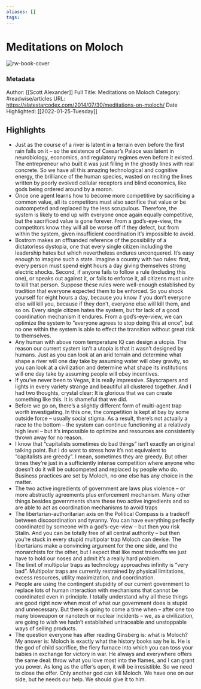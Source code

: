 ```yaml
---
aliases: []
tags:
---
```

# Meditations on Moloch

![rw-book-cover](https://readwise-assets.s3.amazonaws.com/static/images/article1.be68295a7e40.png)
### Metadata
Author: [[Scott Alexander]]
Full Title: Meditations on Moloch
Category: #readwise/articles
URL: https://slatestarcodex.com/2014/07/30/meditations-on-moloch/
Date Highlighted: [[2022-01-25-Tuesday]]

## Highlights
- Just as the course of a river is latent in a terrain even before the first rain falls on it – so the existence of Caesar’s Palace was latent in neurobiology, economics, and regulatory regimes even before it existed. The entrepreneur who built it was just filling in the ghostly lines with real concrete. So we have all this amazing technological and cognitive energy, the brilliance of the human species, wasted on reciting the lines written by poorly evolved cellular receptors and blind economics, like gods being ordered around by a moron.
- Once one agent learns how to become more competitive by sacrificing a common value, all its competitors must also sacrifice that value or be outcompeted and replaced by the less scrupulous. Therefore, the system is likely to end up with everyone once again equally competitive, but the sacrificed value is gone forever. From a god’s-eye-view, the competitors know they will all be worse off if they defect, but from within the system, given insufficient coordination it’s impossible to avoid.
- Bostrom makes an offhanded reference of the possibility of a dictatorless dystopia, one that every single citizen including the leadership hates but which nevertheless endures unconquered. It’s easy enough to imagine such a state. Imagine a country with two rules: first, every person must spend eight hours a day giving themselves strong electric shocks. Second, if anyone fails to follow a rule (including this one), or speaks out against it, or fails to enforce it, all citizens must unite to kill that person. Suppose these rules were well-enough established by tradition that everyone expected them to be enforced. So you shock yourself for eight hours a day, because you know if you don’t everyone else will kill you, because if they don’t, everyone else will kill them, and so on. Every single citizen hates the system, but for lack of a good coordination mechanism it endures. From a god’s-eye-view, we can optimize the system to “everyone agrees to stop doing this at once”, but no one within the system is able to effect the transition without great risk to themselves.
- Any human with above room temperature IQ can design a utopia. The reason our current system isn’t a utopia is that it wasn’t designed by humans. Just as you can look at an arid terrain and determine what shape a river will one day take by assuming water will obey gravity, so you can look at a civilization and determine what shape its institutions will one day take by assuming people will obey incentives.
- If you’ve never been to Vegas, it is really impressive. Skyscrapers and lights in every variety strange and beautiful all clustered together. And I had two thoughts, crystal clear: It is glorious that we can create something like this. It is shameful that we did.
- Before we go on, there’s a slightly different form of multi-agent trap worth investigating. In this one, the competition is kept at bay by some outside force – usually social stigma. As a result, there’s not actually a race to the bottom – the system can continue functioning at a relatively high level – but it’s impossible to optimize and resources are consistently thrown away for no reason.
- I know that “capitalists sometimes do bad things” isn’t exactly an original talking point. But I do want to stress how it’s not equivalent to “capitalists are greedy”. I mean, sometimes they are greedy. But other times they’re just in a sufficiently intense competition where anyone who doesn’t do it will be outcompeted and replaced by people who do. Business practices are set by Moloch, no one else has any choice in the matter.
- The two active ingredients of government are laws plus violence – or more abstractly agreements plus enforcement mechanism. Many other things besides governments share these two active ingredients and so are able to act as coordination mechanisms to avoid traps
- The libertarian-authoritarian axis on the Political Compass is a tradeoff between discoordination and tyranny. You can have everything perfectly coordinated by someone with a god’s-eye-view – but then you risk Stalin. And you can be totally free of all central authority – but then you’re stuck in every stupid multipolar trap Moloch can devise. The libertarians make a convincing argument for the one side, and the monarchists for the other, but I expect that like most tradeoffs we just have to hold our noses and admit it’s a really hard problem.
- The limit of multipolar traps as technology approaches infinity is “very bad”. Multipolar traps are currently restrained by physical limitations, excess resources, utility maximization, and coordination.
- People are using the contingent stupidity of our current government to replace lots of human interaction with mechanisms that cannot be coordinated even in principle. I totally understand why all these things are good right now when most of what our government does is stupid and unnecessary. But there is going to come a time when – after one too many bioweapon or nanotech or nuclear incidents – we, as a civilization, are going to wish we hadn’t established untraceable and unstoppable ways of selling products.
- The question everyone has after reading Ginsberg is: what is Moloch?
  My answer is: Moloch is exactly what the history books say he is. He is the god of child sacrifice, the fiery furnace into which you can toss your babies in exchange for victory in war.
  He always and everywhere offers the same deal: throw what you love most into the flames, and I can grant you power.
  As long as the offer’s open, it will be irresistible. So we need to close the offer. Only another god can kill Moloch. We have one on our side, but he needs our help. We should give it to him.

